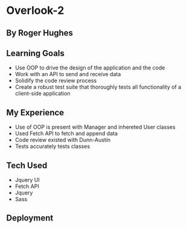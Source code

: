 # Overlook-2
## By Roger Hughes

## Learning Goals
- Use OOP to drive the design of the application and the code
- Work with an API to send and receive data
- Solidify the code review process
- Create a robust test suite that thoroughly tests all functionality of a client-side application

## My Experience
- Use of OOP is present with Manager and inhereted User classes
- Used Fetch API to fetch and append data
- Code review existed with Dunn-Austin
- Tests accurately tests classes

## Tech Used
- Jquery UI
- Fetch API
- Jquery
- Sass

## Deployment 
